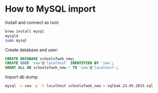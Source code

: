 # How to MySQL import

Install and connect as root:

```sh
brew install mysql
mysqld
sudo mysql
```

Create database and user:

```sql
CREATE DATABASE schoolofwok_new;
CREATE USER 'sow'@'localhost' IDENTIFIED BY 'sow';
GRANT ALL ON schoolofwok_new.* TO 'sow'@'localhost';
```

Import db dump:

```sh
mysql -u sow -p -h localhost schoolofwok_new < sqlbak.23.05.2015.sql
```
